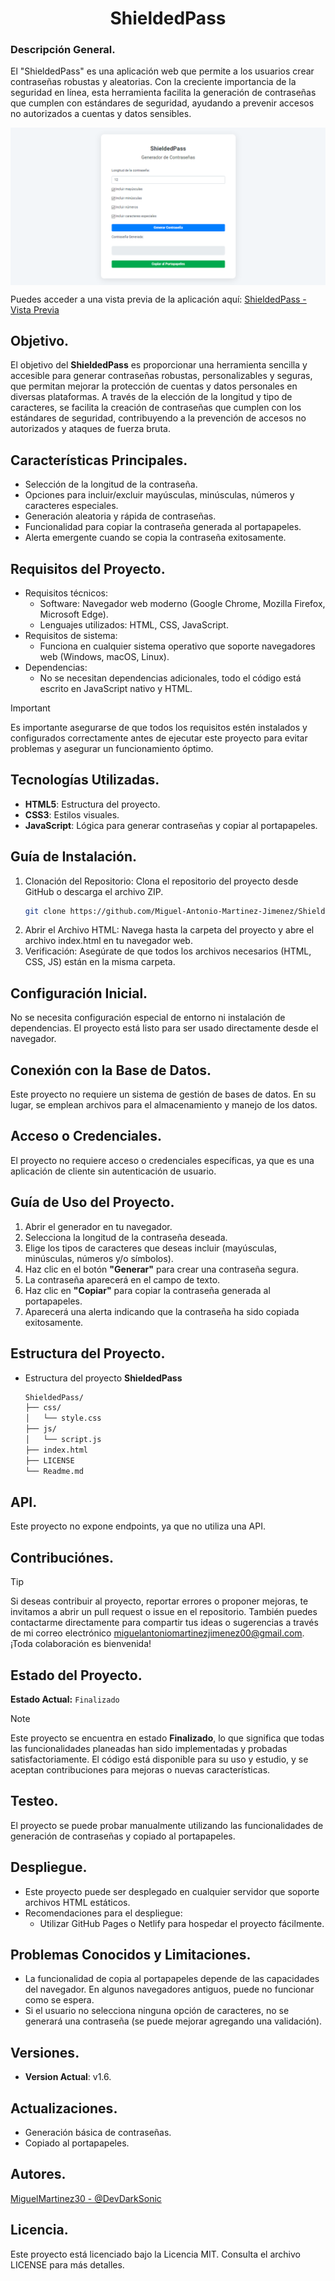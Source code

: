 <div align="center">

# ShieldedPass
</div>

### Descripción General.
El "ShieldedPass" es una aplicación web que permite a los usuarios crear contraseñas robustas y aleatorias. Con la creciente importancia de la seguridad en línea, esta herramienta facilita la generación de contraseñas que cumplen con estándares de seguridad, ayudando a prevenir accesos no autorizados a cuentas y datos sensibles.

[<img src="screenshots/ShieldedPass.png" align="center"/>](https://miguel-antonio-martinez-jimenez.github.io/ShieldedPass/Index.html)

Puedes acceder a una vista previa de la aplicación aquí: [ShieldedPass - Vista Previa](https://miguel-antonio-martinez-jimenez.github.io/ShieldedPass/Index.html)

## Objetivo.
El objetivo del **ShieldedPass** es proporcionar una herramienta sencilla y accesible para generar contraseñas robustas, personalizables y seguras, que permitan mejorar la protección de cuentas y datos personales en diversas plataformas. A través de la elección de la longitud y tipo de caracteres, se facilita la creación de contraseñas que cumplen con los estándares de seguridad, contribuyendo a la prevención de accesos no autorizados y ataques de fuerza bruta.

## Características Principales.
- Selección de la longitud de la contraseña.
- Opciones para incluir/excluir mayúsculas, minúsculas, números y caracteres especiales.
- Generación aleatoria y rápida de contraseñas.
- Funcionalidad para copiar la contraseña generada al portapapeles.
- Alerta emergente cuando se copia la contraseña exitosamente.

## Requisitos del Proyecto.
- Requisitos técnicos:
   - Software: Navegador web moderno (Google Chrome, Mozilla Firefox, Microsoft Edge).
   - Lenguajes utilizados: HTML, CSS, JavaScript.
- Requisitos de sistema:
   - Funciona en cualquier sistema operativo que soporte navegadores web (Windows, macOS, Linux).
- Dependencias:
   - No se necesitan dependencias adicionales, todo el código está escrito en JavaScript nativo y HTML.
> [!Important]
> Es importante asegurarse de que todos los requisitos estén instalados y configurados correctamente antes de ejecutar este proyecto para evitar problemas y asegurar un funcionamiento óptimo.

## Tecnologías Utilizadas.
- **HTML5**: Estructura del proyecto.
- **CSS3**: Estilos visuales.
- **JavaScript**: Lógica para generar contraseñas y copiar al portapapeles.

## Guía de Instalación.
1. Clonación del Repositorio: Clona el repositorio del proyecto desde GitHub o descarga el archivo ZIP.
   ```bash
   git clone https://github.com/Miguel-Antonio-Martinez-Jimenez/ShieldedPass.git
3. Abrir el Archivo HTML: Navega hasta la carpeta del proyecto y abre el archivo index.html en tu navegador web.
4. Verificación: Asegúrate de que todos los archivos necesarios (HTML, CSS, JS) están en la misma carpeta.

## Configuración Inicial.
No se necesita configuración especial de entorno ni instalación de dependencias. El proyecto está listo para ser usado directamente desde el navegador.

## Conexión con la Base de Datos.
Este proyecto no requiere un sistema de gestión de bases de datos. En su lugar, se emplean archivos para el almacenamiento y manejo de los datos.

## Acceso o Credenciales.
El proyecto no requiere acceso o credenciales específicas, ya que es una aplicación de cliente sin autenticación de usuario.

## Guía de Uso del Proyecto.
1. Abrir el generador en tu navegador.
2. Selecciona la longitud de la contraseña deseada.
3. Elige los tipos de caracteres que deseas incluir (mayúsculas, minúsculas, números y/o símbolos).
4. Haz clic en el botón **"Generar"** para crear una contraseña segura.
5. La contraseña aparecerá en el campo de texto.
6. Haz clic en **"Copiar"** para copiar la contraseña generada al portapapeles.
7. Aparecerá una alerta indicando que la contraseña ha sido copiada exitosamente.

## Estructura del Proyecto.
- Estructura del proyecto **ShieldedPass**

  ```bash
  ShieldedPass/
  ├── css/
  │   └── style.css
  ├── js/
  │   └── script.js
  ├── index.html
  ├── LICENSE
  └── Readme.md

## API.
Este proyecto no expone endpoints, ya que no utiliza una API.

## Contribuciónes.
> [!Tip]
> Si deseas contribuir al proyecto, reportar errores o proponer mejoras, te invitamos a abrir un pull request o issue en el repositorio. También puedes contactarme directamente para compartir tus ideas o sugerencias a través de mi correo electrónico miguelantoniomartinezjimenez00@gmail.com. ¡Toda colaboración es bienvenida!

## Estado del Proyecto.
**Estado Actual:** `Finalizado`
> [!Note]
> Este proyecto se encuentra en estado **Finalizado**, lo que significa que todas las funcionalidades planeadas han sido implementadas y probadas satisfactoriamente. El código está disponible para su uso y estudio, y se aceptan contribuciones para mejoras o nuevas características.

## Testeo.
El proyecto se puede probar manualmente utilizando las funcionalidades de generación de contraseñas y copiado al portapapeles.

## Despliegue.
- Este proyecto puede ser desplegado en cualquier servidor que soporte archivos HTML estáticos.
- Recomendaciones para el despliegue:
   - Utilizar GitHub Pages o Netlify para hospedar el proyecto fácilmente.
 
## Problemas Conocidos y Limitaciones.
- La funcionalidad de copia al portapapeles depende de las capacidades del navegador. En algunos navegadores antiguos, puede no funcionar como se espera.
- Si el usuario no selecciona ninguna opción de caracteres, no se generará una contraseña (se puede mejorar agregando una validación).

## Versiones.
- **Version Actual**: v1.6.

## Actualizaciones.
- Generación básica de contraseñas.
- Copiado al portapapeles.

## Autores.
[MiguelMartinez30 - @DevDarkSonic](https://github.com/Miguel-Antonio-Martinez-Jimenez)

## Licencia.
Este proyecto está licenciado bajo la Licencia MIT. Consulta el archivo LICENSE para más detalles.
